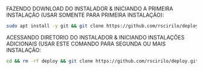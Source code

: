 FAZENDO DOWNLOAD DO INSTALADOR & INICIANDO A PRIMEIRA INSTALAÇÃO (USAR SOMENTE PARA PRIMEIRA INSTALAÇÃO):

```bash
sudo apt install -y git && git clone https://github.com/rscirilo/deploy.git && sudo chmod -R 777 deploy && cd deploy&& sudo ./install_primaria
```

ACESSANDO DIRETORIO DO INSTALADOR & INICIANDO INSTALAÇÕES ADICIONAIS (USAR ESTE COMANDO PARA SEGUNDA OU MAIS INSTALAÇÃO:
```bash
cd && rm -rf deploy && git clone https://github.com/rscirilo/deploy.git && sudo chmod -R 777 deploy && cd deploy && sudo ./install_instancia
```

